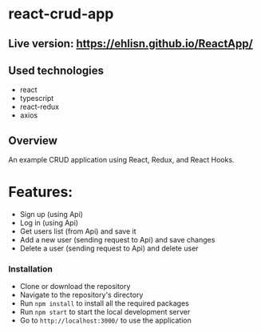 # react-crud-app

## Live version: https://ehlisn.github.io/ReactApp/

## Used technologies

- react
- typescript
- react-redux
- axios


## Overview

An example CRUD application using React, Redux, and React Hooks.

#  Features:
 - Sign up (using Api)
 - Log in (using Api)
 - Get users list (from Api) and save it
 - Add a new user (sending request to Api) and save changes
 - Delete a user (sending request to Api) and delete user

### Installation
- Clone or download the repository
- Navigate to the repository's directory
- Run `npm install` to install all the required packages
- Run `npm start` to start the local development server
- Go to `http://localhost:3000/` to use the application
